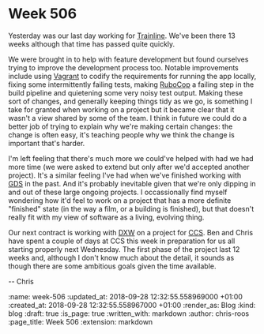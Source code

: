 Week 506
========

Yesterday was our last day working for [Trainline][trainline]. We've been there 13 weeks although that time has passed quite quickly. 

We were brought in to help with feature development but found ourselves trying to improve the development process too. Notable improvements include using [Vagrant][vagrant] to codify the requirements for running the app locally, fixing some intermittently failing tests, making [RuboCop][rubocop] a failing step in the build pipeline and quietening some very noisy test output. Making these sort of changes, and generally keeping things tidy as we go, is something I take for granted when working on a project but it became clear that it wasn't a view shared by some of the team. I think in future we could do a better job of trying to explain why we're making certain changes: the change is often easy, it's teaching people why we think the change is important that's harder. 

I'm left feeling that there's much more we could've helped with had we had more time (we were asked to extend but only after we'd accepted another project). It's a similar feeling I've had when we've finished working with [GDS][gds] in the past. And it's probably inevitable given that we're only dipping in and out of these large ongoing projects. I occassionally find myself wondering how it'd feel to work on a project that has a more definite "finished" state (in the way a film, or a building is finished), but that doesn't really fit with my view of software as a living, evolving thing.

Our next contract is working with [DXW][dxw] on a project for [CCS][ccs]. Ben and Chris have spent a couple of days at CCS this week in preparation for us all starting properly next Wednesday. The first phase of the project last 12 weeks and, although I don't know much about the detail, it sounds as though there are some ambitious goals given the time available.

-- Chris

[ccs]: https://www.gov.uk/government/organisations/crown-commercial-service
[dxw]: https://www.dxw.com/
[gds]: https://gds.blog.gov.uk/
[rubocop]: https://docs.rubocop.org/en/latest/
[trainline]: https://www.thetrainline.com/
[vagrant]: https://www.vagrantup.com/

:name: week-506
:updated_at: 2018-09-28 12:32:55.558969000 +01:00
:created_at: 2018-09-28 12:32:55.558967000 +01:00
:render_as: Blog
:kind: blog
:draft: true
:is_page: true
:written_with: markdown
:author: chris-roos
:page_title: Week 506
:extension: markdown

